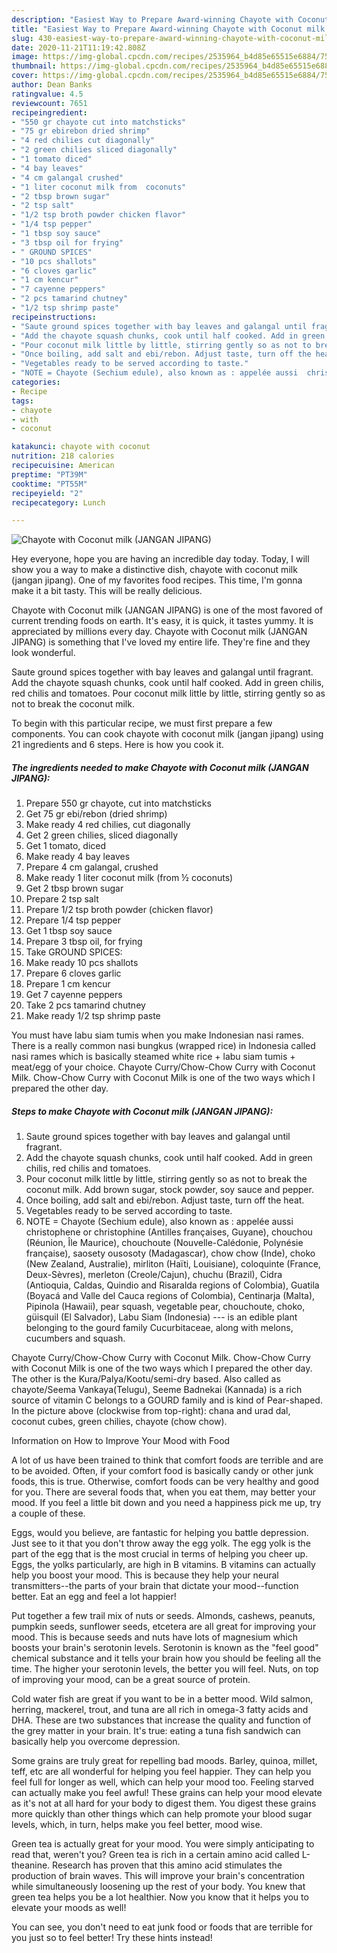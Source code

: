 ```yaml
---
description: "Easiest Way to Prepare Award-winning Chayote with Coconut milk (JANGAN JIPANG)"
title: "Easiest Way to Prepare Award-winning Chayote with Coconut milk (JANGAN JIPANG)"
slug: 430-easiest-way-to-prepare-award-winning-chayote-with-coconut-milk-jangan-jipang
date: 2020-11-21T11:19:42.808Z
image: https://img-global.cpcdn.com/recipes/2535964_b4d85e65515e6884/751x532cq70/chayote-with-coconut-milk-jangan-jipang-recipe-main-photo.jpg
thumbnail: https://img-global.cpcdn.com/recipes/2535964_b4d85e65515e6884/751x532cq70/chayote-with-coconut-milk-jangan-jipang-recipe-main-photo.jpg
cover: https://img-global.cpcdn.com/recipes/2535964_b4d85e65515e6884/751x532cq70/chayote-with-coconut-milk-jangan-jipang-recipe-main-photo.jpg
author: Dean Banks
ratingvalue: 4.5
reviewcount: 7651
recipeingredient:
- "550 gr chayote cut into matchsticks"
- "75 gr ebirebon dried shrimp"
- "4 red chilies cut diagonally"
- "2 green chilies sliced diagonally"
- "1 tomato diced"
- "4 bay leaves"
- "4 cm galangal crushed"
- "1 liter coconut milk from  coconuts"
- "2 tbsp brown sugar"
- "2 tsp salt"
- "1/2 tsp broth powder chicken flavor"
- "1/4 tsp pepper"
- "1 tbsp soy sauce"
- "3 tbsp oil for frying"
- " GROUND SPICES"
- "10 pcs shallots"
- "6 cloves garlic"
- "1 cm kencur"
- "7 cayenne peppers"
- "2 pcs tamarind chutney"
- "1/2 tsp shrimp paste"
recipeinstructions:
- "Saute ground spices together with bay leaves and galangal until fragrant."
- "Add the chayote squash chunks, cook until half cooked. Add in green chilis, red chilis and tomatoes."
- "Pour coconut milk little by little, stirring gently so as not to break the coconut milk. Add brown sugar, stock powder, soy sauce and pepper."
- "Once boiling, add salt and ebi/rebon. Adjust taste, turn off the heat."
- "Vegetables ready to be served according to taste."
- "NOTE = Chayote (Sechium edule), also known as : appelée aussi  christophene or christophine (Antilles françaises, Guyane), chouchou (Réunion, Île Maurice), chouchoute (Nouvelle-Calédonie, Polynésie française), saosety ousosoty (Madagascar), chow chow (Inde), choko (New Zealand, Australie), mirliton (Haïti, Louisiane), coloquinte (France, Deux-Sèvres), merleton (Creole/Cajun), chuchu (Brazil), Cidra (Antioquia, Caldas, Quindio and Risaralda regions of Colombia), Guatila (Boyacá and Valle del Cauca regions of Colombia), Centinarja (Malta), Pipinola (Hawaii), pear squash, vegetable pear, chouchoute, choko, güisquil (El Salvador), Labu Siam (Indonesia) --- is an edible plant belonging to the gourd family Cucurbitaceae, along with melons, cucumbers and squash."
categories:
- Recipe
tags:
- chayote
- with
- coconut

katakunci: chayote with coconut 
nutrition: 218 calories
recipecuisine: American
preptime: "PT39M"
cooktime: "PT55M"
recipeyield: "2"
recipecategory: Lunch

---
```



![Chayote with Coconut milk (JANGAN JIPANG)](https://img-global.cpcdn.com/recipes/2535964_b4d85e65515e6884/751x532cq70/chayote-with-coconut-milk-jangan-jipang-recipe-main-photo.jpg)

Hey everyone, hope you are having an incredible day today. Today, I will show you a way to make a distinctive dish, chayote with coconut milk (jangan jipang). One of my favorites food recipes. This time, I'm gonna make it a bit tasty. This will be really delicious.

Chayote with Coconut milk (JANGAN JIPANG) is one of the most favored of current trending foods on earth. It's easy, it is quick, it tastes yummy. It is appreciated by millions every day. Chayote with Coconut milk (JANGAN JIPANG) is something that I've loved my entire life. They're fine and they look wonderful.

Saute ground spices together with bay leaves and galangal until fragrant. Add the chayote squash chunks, cook until half cooked. Add in green chilis, red chilis and tomatoes. Pour coconut milk little by little, stirring gently so as not to break the coconut milk.


To begin with this particular recipe, we must first prepare a few components. You can cook chayote with coconut milk (jangan jipang) using 21 ingredients and 6 steps. Here is how you cook it.

<!--inarticleads1-->

##### The ingredients needed to make Chayote with Coconut milk (JANGAN JIPANG):

1. Prepare 550 gr chayote, cut into matchsticks
1. Get 75 gr ebi/rebon (dried shrimp)
1. Make ready 4 red chilies, cut diagonally
1. Get 2 green chilies, sliced diagonally
1. Get 1 tomato, diced
1. Make ready 4 bay leaves
1. Prepare 4 cm galangal, crushed
1. Make ready 1 liter coconut milk (from ½ coconuts)
1. Get 2 tbsp brown sugar
1. Prepare 2 tsp salt
1. Prepare 1/2 tsp broth powder (chicken flavor)
1. Prepare 1/4 tsp pepper
1. Get 1 tbsp soy sauce
1. Prepare 3 tbsp oil, for frying
1. Take  GROUND SPICES:
1. Make ready 10 pcs shallots
1. Prepare 6 cloves garlic
1. Prepare 1 cm kencur
1. Get 7 cayenne peppers
1. Take 2 pcs tamarind chutney
1. Make ready 1/2 tsp shrimp paste


You must have labu siam tumis when you make Indonesian nasi rames. There is a really common nasi bungkus (wrapped rice) in Indonesia called nasi rames which is basically steamed white rice + labu siam tumis + meat/egg of your choice. Chayote Curry/Chow-Chow Curry with Coconut Milk. Chow-Chow Curry with Coconut Milk is one of the two ways which I prepared the other day. 

<!--inarticleads2-->

##### Steps to make Chayote with Coconut milk (JANGAN JIPANG):

1. Saute ground spices together with bay leaves and galangal until fragrant.
1. Add the chayote squash chunks, cook until half cooked. Add in green chilis, red chilis and tomatoes.
1. Pour coconut milk little by little, stirring gently so as not to break the coconut milk. Add brown sugar, stock powder, soy sauce and pepper.
1. Once boiling, add salt and ebi/rebon. Adjust taste, turn off the heat.
1. Vegetables ready to be served according to taste.
1. NOTE = Chayote (Sechium edule), also known as : appelée aussi  christophene or christophine (Antilles françaises, Guyane), chouchou (Réunion, Île Maurice), chouchoute (Nouvelle-Calédonie, Polynésie française), saosety ousosoty (Madagascar), chow chow (Inde), choko (New Zealand, Australie), mirliton (Haïti, Louisiane), coloquinte (France, Deux-Sèvres), merleton (Creole/Cajun), chuchu (Brazil), Cidra (Antioquia, Caldas, Quindio and Risaralda regions of Colombia), Guatila (Boyacá and Valle del Cauca regions of Colombia), Centinarja (Malta), Pipinola (Hawaii), pear squash, vegetable pear, chouchoute, choko, güisquil (El Salvador), Labu Siam (Indonesia) --- is an edible plant belonging to the gourd family Cucurbitaceae, along with melons, cucumbers and squash.


Chayote Curry/Chow-Chow Curry with Coconut Milk. Chow-Chow Curry with Coconut Milk is one of the two ways which I prepared the other day. The other is the Kura/Palya/Kootu/semi-dry based. Also called as chayote/Seema Vankaya(Telugu), Seeme Badnekai (Kannada) is a rich source of vitamin C belongs to a GOURD family and is kind of Pear-shaped. In the picture above (clockwise from top-right): chana and urad dal, coconut cubes, green chilies, chayote (chow chow). 

Information on How to Improve Your Mood with Food


A lot of us have been trained to think that comfort foods are terrible and are to be avoided. Often, if your comfort food is basically candy or other junk foods, this is true. Otherwise, comfort foods can be very healthy and good for you. There are several foods that, when you eat them, may better your mood. If you feel a little bit down and you need a happiness pick me up, try a couple of these.

Eggs, would you believe, are fantastic for helping you battle depression. Just see to it that you don't throw away the egg yolk. The egg yolk is the part of the egg that is the most crucial in terms of helping you cheer up. Eggs, the yolks particularly, are high in B vitamins. B vitamins can actually help you boost your mood. This is because they help your neural transmitters--the parts of your brain that dictate your mood--function better. Eat an egg and feel a lot happier!

Put together a few trail mix of nuts or seeds. Almonds, cashews, peanuts, pumpkin seeds, sunflower seeds, etcetera are all great for improving your mood. This is because seeds and nuts have lots of magnesium which boosts your brain's serotonin levels. Serotonin is known as the "feel good" chemical substance and it tells your brain how you should be feeling all the time. The higher your serotonin levels, the better you will feel. Nuts, on top of improving your mood, can be a great source of protein.

Cold water fish are great if you want to be in a better mood. Wild salmon, herring, mackerel, trout, and tuna are all rich in omega-3 fatty acids and DHA. These are two substances that increase the quality and function of the grey matter in your brain. It's true: eating a tuna fish sandwich can basically help you overcome depression. 

Some grains are truly great for repelling bad moods. Barley, quinoa, millet, teff, etc are all wonderful for helping you feel happier. They can help you feel full for longer as well, which can help your mood too. Feeling starved can actually make you feel awful! These grains can help your mood elevate as it's not at all hard for your body to digest them. You digest these grains more quickly than other things which can help promote your blood sugar levels, which, in turn, helps make you feel better, mood wise.

Green tea is actually great for your mood. You were simply anticipating to read that, weren't you? Green tea is rich in a certain amino acid called L-theanine. Research has proven that this amino acid stimulates the production of brain waves. This will improve your brain's concentration while simultaneously loosening up the rest of your body. You knew that green tea helps you be a lot healthier. Now you know that it helps you to elevate your moods as well!

You can see, you don't need to eat junk food or foods that are terrible for you just so to feel better! Try  these hints  instead!

